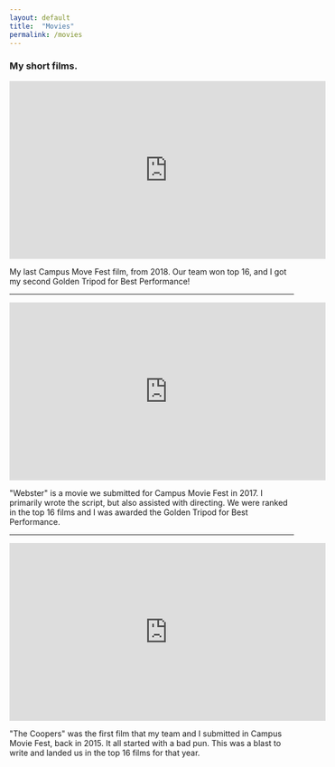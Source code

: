 ```yaml
---
layout: default
title:  "Movies"
permalink: /movies
---
```


### My short films.

<iframe width="560" height="315" src="https://www.youtube.com/embed/VhRAop8MYsI?rel=0" frameborder="0" allow="autoplay; encrypted-media" allowfullscreen></iframe>
<p>My last Campus Move Fest film, from 2018. Our team won top 16, and I got my second Golden Tripod for Best Performance!</p>
<hr>
<iframe width="560" height="315" src="https://www.youtube.com/embed/63XQrJ8biRE?rel=0" frameborder="0" allow="autoplay; encrypted-media" allowfullscreen></iframe>
<p>"Webster" is a movie we submitted for Campus Movie Fest in 2017. I primarily wrote the script, but also assisted with directing. We were ranked in the top 16 films and I was awarded the Golden Tripod for Best Performance.</p>
<hr>
<iframe width="560" height="315" src="https://www.youtube.com/embed/qHesurVCf4Q?rel=0" frameborder="0" allow="autoplay; encrypted-media" allowfullscreen></iframe>
<p>"The Coopers" was the first film that my team and I submitted in Campus Movie Fest, back in 2015. It all started with a bad pun. This was a blast to write and landed us in the top 16 films for that year.</p>
